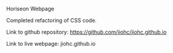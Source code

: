 Horiseon Webpage

Completed refactoring of CSS code. 

Link to github repository: https://github.com/jiohc/jiohc.github.io

Link to live webpage: jiohc.github.io